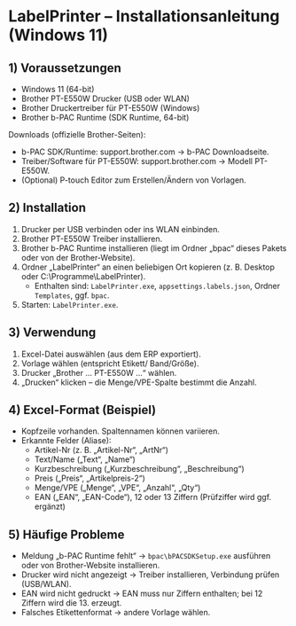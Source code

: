# LabelPrinter – Installationsanleitung (Windows 11)

## 1) Voraussetzungen
- Windows 11 (64-bit)
- Brother PT-E550W Drucker (USB oder WLAN)
- Brother Druckertreiber für PT-E550W (Windows)
- Brother b-PAC Runtime (SDK Runtime, 64-bit)

Downloads (offizielle Brother-Seiten):
- b-PAC SDK/Runtime: support.brother.com → b-PAC Downloadseite. 
- Treiber/Software für PT-E550W: support.brother.com → Modell PT-E550W.
- (Optional) P-touch Editor zum Erstellen/Ändern von Vorlagen.

## 2) Installation
1. Drucker per USB verbinden oder ins WLAN einbinden.
2. Brother PT-E550W Treiber installieren.
3. Brother b-PAC Runtime installieren (liegt im Ordner „bpac“ dieses Pakets oder von der Brother-Website).
4. Ordner „LabelPrinter“ an einen beliebigen Ort kopieren (z. B. Desktop oder C:\Programme\LabelPrinter).
   - Enthalten sind: `LabelPrinter.exe`, `appsettings.labels.json`, Ordner `Templates`, ggf. `bpac`.
5. Starten: `LabelPrinter.exe`.

## 3) Verwendung
1. Excel-Datei auswählen (aus dem ERP exportiert).
2. Vorlage wählen (entspricht Etikett/ Band/Größe).
3. Drucker „Brother … PT-E550W …“ wählen.
4. „Drucken“ klicken – die Menge/VPE-Spalte bestimmt die Anzahl.

## 4) Excel-Format (Beispiel)
- Kopfzeile vorhanden. Spaltennamen können variieren.
- Erkannte Felder (Aliase): 
  - Artikel-Nr (z. B. „Artikel-Nr“, „ArtNr“)
  - Text/Name („Text“, „Name“)
  - Kurzbeschreibung („Kurzbeschreibung“, „Beschreibung“)
  - Preis („Preis“, „Artikelpreis-2“)
  - Menge/VPE („Menge“, „VPE“, „Anzahl“, „Qty“)
  - EAN („EAN“, „EAN-Code“), 12 oder 13 Ziffern (Prüfziffer wird ggf. ergänzt)

## 5) Häufige Probleme
- Meldung „b-PAC Runtime fehlt“ → `bpac\bPACSDKSetup.exe` ausführen oder von Brother-Website installieren.
- Drucker wird nicht angezeigt → Treiber installieren, Verbindung prüfen (USB/WLAN).
- EAN wird nicht gedruckt → EAN muss nur Ziffern enthalten; bei 12 Ziffern wird die 13. erzeugt.
- Falsches Etikettenformat → andere Vorlage wählen.

